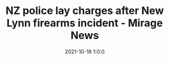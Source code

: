 ---
"title": "NZ police lay charges after New Lynn firearms incident - Mirage News"
"date": "2021-10-18 1:0:0"
"feed_name": "GOOGLENEWSINDUSTRIAL"
"feed_website": "https://news.google.com/search?q=industrial%2Bincident&hl=en-US&gl=US&ceid=US:en"
"feed_rss": "https://news.google.com/rss/search?q=industrial%2Bincident&hl=en-US&gl=US&ceid=US:en"
"link": "https://www.miragenews.com/nz-police-lay-charges-after-new-lynn-firearms-653623/"
"source": "{'href': 'https://www.miragenews.com', 'title': 'Mirage News'}"
"file": "_posts/2021-1-1-4a052d9d77b0cf261803a0d2f4ace1408adf06a9.md"
"accident": "1"
"drilling": "0"
"represented_by": "0"
"dead": "0"
"injured": "0"
"arrested": "0"
"place": "unknown place"
"where": "unknown site"
"causes": "unknown"
"place_uri": "unknown place"
---